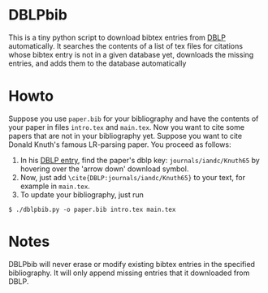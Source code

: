 DBLPbib
=======

This is a tiny python script to download bibtex entries from [DBLP](http://dblp.uni-trier.de/) automatically.
It searches the contents of a list of tex files for citations whose bibtex entry is not in a given database yet, downloads the missing entries, and adds them to the database automatically

Howto
=====

Suppose you use `paper.bib` for your bibliography and have the contents of your paper in files `intro.tex` and `main.tex`.
Now you want to cite some papers that are not in your bibliography yet.
Suppose you want to cite Donald Knuth's famous LR-parsing paper.
You proceed as follows:

1. In his [DBLP entry](http://dblp.uni-trier.de/pers/hd/k/Knuth:Donald_E=), find the paper's dblp key: `journals/iandc/Knuth65` by hovering over the 'arrow down' download symbol.
2. Now, just add `\cite{DBLP:journals/iandc/Knuth65}` to your text, for example in `main.tex`.
3. To update your bibliography, just run
```
$ ./dblpbib.py -o paper.bib intro.tex main.tex
```

Notes
=====

DBLPbib will never erase or modify existing bibtex entries in the specified bibliography.
It will only append missing entries that it downloaded from DBLP.
